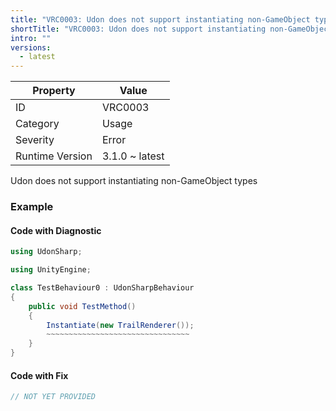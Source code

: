 ```yaml
---
title: "VRC0003: Udon does not support instantiating non-GameObject types"
shortTitle: "VRC0003: Udon does not support instantiating non-GameObject types"
intro: ""
versions:
  - latest
---
```


| Property        | Value          |
| --------------- | -------------- |
| ID              | VRC0003        |
| Category        | Usage          |
| Severity        | Error          |
| Runtime Version | 3.1.0 ~ latest |

Udon does not support instantiating non\-GameObject types

### Example

#### Code with Diagnostic

```csharp
using UdonSharp;

using UnityEngine;

class TestBehaviour0 : UdonSharpBehaviour
{
    public void TestMethod()
    {
        Instantiate(new TrailRenderer());
        ~~~~~~~~~~~~~~~~~~~~~~~~~~~~~~~~
    }
}
```

#### Code with Fix

```csharp
// NOT YET PROVIDED
```
